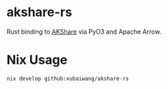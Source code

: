 # akshare-rs

Rust binding to [AKShare](https://github.com/akfamily/akshare/) via PyO3 and Apache Arrow.

# Nix Usage

```bash
nix develop github:xubaiwang/akshare-rs
```
